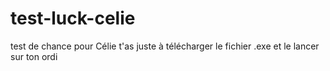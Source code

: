 # test-luck-celie
test de chance pour Célie t'as juste à télécharger le fichier .exe et le lancer sur ton ordi 
